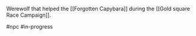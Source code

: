 Werewolf that helped the [[Forgotten Capybara]] during the [[Gold square Race Campaign]].

#npc #in-progress 